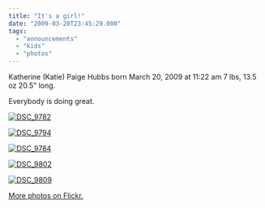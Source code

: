 ```yaml
---
title: "It's a girl!"
date: "2009-03-20T23:45:29.000"
tags: 
  - "announcements"
  - "kids"
  - "photos"
---
```


Katherine (Katie) Paige Hubbs born March 20, 2009 at 11:22 am 7 lbs, 13.5 oz 20.5" long.

Everybody is doing great.

[![DSC_9782](http://farm4.static.flickr.com/3616/3371087868_6acbc2e196.jpg)](http://www.flickr.com/photos/chrishubbs/3371087868/ "DSC_9782 by chrishubbs, on Flickr")

[![DSC_9794](http://farm4.static.flickr.com/3435/3370714917_d7db2e6e3c.jpg)](http://www.flickr.com/photos/chrishubbs/3370714917/ "DSC_9794 by chrishubbs, on Flickr")

[![DSC_9784](http://farm4.static.flickr.com/3619/3371555480_b3e7027bd3.jpg)](http://www.flickr.com/photos/chrishubbs/3371555480/ "DSC_9784 by chrishubbs, on Flickr")

[![DSC_9802](http://farm4.static.flickr.com/3457/3370735463_43d6980f61.jpg)](http://www.flickr.com/photos/chrishubbs/3370735463/ "DSC_9802 by chrishubbs, on Flickr")

[![DSC_9809](http://farm4.static.flickr.com/3568/3371557894_a943413e66.jpg)](http://www.flickr.com/photos/chrishubbs/3371557894/ "DSC_9809 by chrishubbs, on Flickr")

[More photos on Flickr.](http://www.flickr.com/photos/chrishubbs/sets/72157615596485135/)
